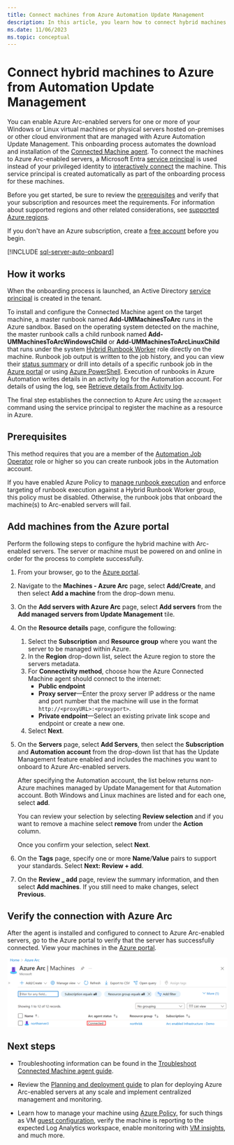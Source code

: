 ```yaml
---
title: Connect machines from Azure Automation Update Management
description: In this article, you learn how to connect hybrid machines to Azure Arc managed by Automation Update Management.
ms.date: 11/06/2023
ms.topic: conceptual
---
```


# Connect hybrid machines to Azure from Automation Update Management

You can enable Azure Arc-enabled servers for one or more of your Windows or Linux virtual machines or physical servers hosted on-premises or other cloud environment that are managed with Azure Automation Update Management. This onboarding process automates the download and installation of the [Connected Machine agent](agent-overview.md). To connect the machines to Azure Arc-enabled servers, a Microsoft Entra [service principal](/azure/active-directory/develop/app-objects-and-service-principals) is used instead of your privileged identity to [interactively connect](onboard-portal.md) the machine. This service principal is created automatically as part of the onboarding process for these machines.

Before you get started, be sure to review the [prerequisites](prerequisites.md) and verify that your subscription and resources meet the requirements. For information about supported regions and other related considerations, see [supported Azure regions](overview.md#supported-regions).

If you don't have an Azure subscription, create a [free account](https://azure.microsoft.com/free/?WT.mc_id=A261C142F) before you begin.

[!INCLUDE [sql-server-auto-onboard](includes/sql-server-auto-onboard.md)]

## How it works

When the onboarding process is launched, an Active Directory [service principal](/azure/active-directory/fundamentals/service-accounts-principal) is created in the tenant.

To install and configure the Connected Machine agent on the target machine, a master runbook named **Add-UMMachinesToArc** runs in the Azure sandbox. Based on the operating system detected on the machine, the master runbook calls a child runbook named **Add-UMMachinesToArcWindowsChild** or **Add-UMMachinesToArcLinuxChild** that runs under the system [Hybrid Runbook Worker](/azure/automation/automation-hybrid-runbook-worker) role directly on the machine. Runbook job output is written to the job history, and you can view their [status summary](/azure/automation/automation-runbook-execution#job-statuses) or drill into details of a specific runbook job in the [Azure portal](/azure/automation/manage-runbooks#view-statuses-in-the-azure-portal) or using [Azure PowerShell](/azure/automation/manage-runbooks#retrieve-job-statuses-using-powershell). Execution of runbooks in Azure Automation writes details in an activity log for the Automation account. For details of using the log, see [Retrieve details from Activity log](/azure/automation/manage-runbooks#retrieve-details-from-activity-log).

The final step establishes the connection to Azure Arc using the `azcmagent` command using the service principal to register the machine as a resource in Azure.

## Prerequisites

This method requires that you are a member of the [Automation Job Operator](/azure/automation/automation-role-based-access-control#automation-job-operator) role or higher so you can create runbook jobs in the Automation account.

If you have enabled Azure Policy to [manage runbook execution](/azure/automation/enforce-job-execution-hybrid-worker) and enforce targeting of runbook execution against a Hybrid Runbook Worker group, this policy must be disabled. Otherwise, the runbook jobs that onboard the machine(s) to Arc-enabled servers will fail.

## Add machines from the Azure portal

Perform the following steps to configure the hybrid machine with Arc-enabled servers. The server or machine must be powered on and online in order for the process to complete successfully.

1. From your browser, go to the [Azure portal](https://portal.azure.com).

1. Navigate to the **Machines - Azure Arc** page, select **Add/Create**, and then select **Add a machine** from the drop-down menu.

1. On the **Add servers with Azure Arc** page, select **Add servers** from the **Add managed servers from Update Management** tile.

1. On the **Resource details** page, configure the following:

    1. Select the **Subscription** and **Resource group** where you want the server to be managed within Azure.
    1. In the **Region** drop-down list, select the Azure region to store the servers metadata.
    1. For **Connectivity method**, choose how the Azure Connected Machine agent should connect to the internet: 
        * **Public endpoint** 
        * **Proxy server**—Enter the proxy server IP address or the name and port number that the machine will use in the format `http://<proxyURL>:<proxyport>`.
        * **Private endpoint**—Select an existing private link scope and endpoint or create a new one.
    1. Select **Next**.

1. On the **Servers** page, select **Add Servers**, then select the **Subscription** and **Automation account** from the drop-down list that has the Update Management feature enabled and includes the machines you want to onboard to Azure Arc-enabled servers.

   After specifying the Automation account, the list below returns non-Azure machines managed by Update Management for that Automation account. Both Windows and Linux machines are listed and for each one, select **add**.

   You can review your selection by selecting **Review selection** and if you want to remove a machine select **remove** from under the **Action** column.

   Once you confirm your selection, select **Next**.

1. On the **Tags** page, specify one or more **Name**/**Value** pairs to support your standards. Select **Next: Review + add**.

1. On the **Review _ add** page, review the summary information, and then select **Add machines**. If you still need to make changes, select **Previous**.

## Verify the connection with Azure Arc

After the agent is installed and configured to connect to Azure Arc-enabled servers, go to the Azure portal to verify that the server has successfully connected. View your machines in the [Azure portal](https://aka.ms/hybridmachineportal).

![A successful server connection](./media/onboard-portal/arc-for-servers-successful-onboard.png)

## Next steps

- Troubleshooting information can be found in the [Troubleshoot Connected Machine agent guide](troubleshoot-agent-onboard.md).

- Review the [Planning and deployment guide](plan-at-scale-deployment.md) to plan for deploying Azure Arc-enabled servers at any scale and implement centralized management and monitoring.

- Learn how to manage your machine using [Azure Policy](/azure/governance/policy/overview), for such things as VM [guest configuration](/azure/governance/machine-configuration/overview), verify the machine is reporting to the expected Log Analytics workspace, enable monitoring with [VM insights](/azure/azure-monitor/vm/vminsights-enable-policy), and much more.
